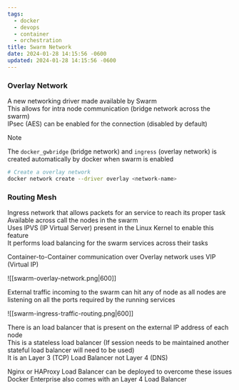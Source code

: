 ```yaml
---
tags:
  - docker
  - devops
  - container
  - orchestration
title: Swarm Network
date: 2024-01-28 14:15:56 -0600
updated: 2024-01-28 14:15:56 -0600
---
```


### Overlay Network

A new networking driver made available by Swarm  
This allows for intra node communication (bridge network across the swarm)  
IPsec (AES) can be enabled for the connection (disabled by default)

 > [!note]
 > The `docker_gwbridge` (bridge network) and `ingress` (overlay network) is created automatically by docker when swarm is enabled 

````bash
# Create a overlay network
docker network create --driver overlay <network-name>
````

### Routing Mesh

Ingress network that allows packets for an service to reach its proper task  
Available across call the nodes in the swarm  
Uses IPVS (IP Virtual Server) present in the Linux Kernel to enable this feature  
It performs load balancing for the swarm services across their tasks

Container-to-Container communication over Overlay network uses VIP (Virtual IP)

![[swarm-overlay-network.png|600]]

External traffic incoming to the swarm can hit any of node as all nodes are listening on all the ports required by the running services

![[swarm-ingress-traffic-routing.png|600]]

There is an load balancer that is present on the external IP address of each node  
This is a stateless load balancer (If session needs to be maintained another stateful load balancer will need to be used)  
It is an Layer 3 (TCP) Load Balancer not Layer 4 (DNS)

Nginx or HAProxy Load Balancer can be deployed to overcome these issues  
Docker Enterprise also comes with an Layer 4 Load Balancer
